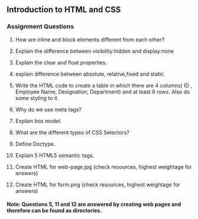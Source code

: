 ## Introduction to HTML and CSS
### Assignment Questions

1. How are inline and block elements different from each other?  

2. Explain the difference between visibility:hidden and display:none  

3. Explain the clear and float properties.  

4. explain difference between absolute, relative,fixed and static.  
5. Write the HTML code to create a table in which there are 4 columns( ID , Employee Name, 			Designation, Department) and at least 6 rows. Also do some styling to it.  
6. Why do we use meta tags?  
7. Explain box model.
8. What are the different types of CSS Selectors?
9. Define Doctype.
10. Explain 5 HTML5 semantic tags.
11. Create HTML for web-page.jpg (check resources, highest weightage for answers)
12. Create HTML for form.png (check resources, highest weightage for answers)

#### Note: Questions 5, 11 and 12 are answered by creating web pages and therefore can be found as directories.
